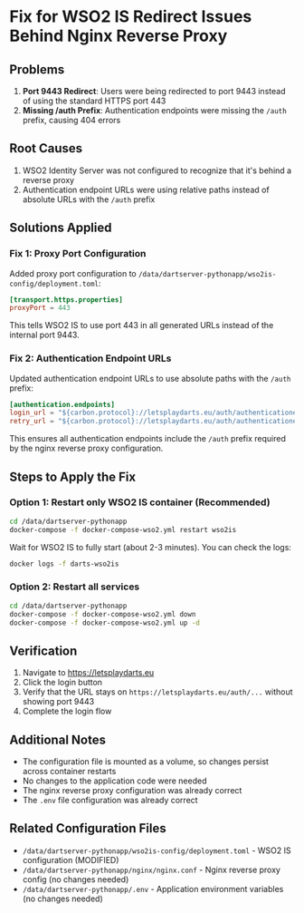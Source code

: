 # Fix for WSO2 IS Redirect Issues Behind Nginx Reverse Proxy

## Problems

1. **Port 9443 Redirect**: Users were being redirected to port 9443 instead of using the standard HTTPS port 443
2. **Missing /auth Prefix**: Authentication endpoints were missing the `/auth` prefix, causing 404 errors

## Root Causes

1. WSO2 Identity Server was not configured to recognize that it's behind a reverse proxy
2. Authentication endpoint URLs were using relative paths instead of absolute URLs with the `/auth` prefix

## Solutions Applied

### Fix 1: Proxy Port Configuration

Added proxy port configuration to `/data/dartserver-pythonapp/wso2is-config/deployment.toml`:

```toml
[transport.https.properties]
proxyPort = 443
```

This tells WSO2 IS to use port 443 in all generated URLs instead of the internal port 9443.

### Fix 2: Authentication Endpoint URLs

Updated authentication endpoint URLs to use absolute paths with the `/auth` prefix:

```toml
[authentication.endpoints]
login_url = "${carbon.protocol}://letsplaydarts.eu/auth/authenticationendpoint/login.do"
retry_url = "${carbon.protocol}://letsplaydarts.eu/auth/authenticationendpoint/retry.do"
```

This ensures all authentication endpoints include the `/auth` prefix required by the nginx reverse proxy configuration.

## Steps to Apply the Fix

### Option 1: Restart only WSO2 IS container (Recommended)

```bash
cd /data/dartserver-pythonapp
docker-compose -f docker-compose-wso2.yml restart wso2is
```

Wait for WSO2 IS to fully start (about 2-3 minutes). You can check the logs:

```bash
docker logs -f darts-wso2is
```

### Option 2: Restart all services

```bash
cd /data/dartserver-pythonapp
docker-compose -f docker-compose-wso2.yml down
docker-compose -f docker-compose-wso2.yml up -d
```

## Verification

1. Navigate to <https://letsplaydarts.eu>
2. Click the login button
3. Verify that the URL stays on `https://letsplaydarts.eu/auth/...` without showing port 9443
4. Complete the login flow

## Additional Notes

- The configuration file is mounted as a volume, so changes persist across container restarts
- No changes to the application code were needed
- The nginx reverse proxy configuration was already correct
- The `.env` file configuration was already correct

## Related Configuration Files

- `/data/dartserver-pythonapp/wso2is-config/deployment.toml` - WSO2 IS configuration (MODIFIED)
- `/data/dartserver-pythonapp/nginx/nginx.conf` - Nginx reverse proxy config (no changes needed)
- `/data/dartserver-pythonapp/.env` - Application environment variables (no changes needed)
